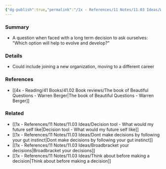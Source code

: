 ```yaml
---
{"dg-publish":true,"permalink":"/1x - References/11 Notes/11.03 Ideas/Which option will help me to develop/","title":"Which option will help me to develop","created":"2023-05-31T20:49:44.000+03:00","updated":"2024-02-14T20:18:20.353+03:00"}
---
```



### Summary
- A question when faced with a long term decision to ask ourselves: "Which option will help to evolve and develop?"

### Details
- Could include joining a new organization, moving to a different career

### References
- [[4x - Reading/41 Books/41.02 Book reviews/The book of Beautiful Questions - Warren Berger\|The book of Beautiful Questions - Warren Berger]]

### Related
- [[1x - References/11 Notes/11.03 Ideas/Decision tool - What would my future self like\|Decision tool - What would my future self like]]
- [[1x - References/11 Notes/11.03 Ideas/Dont make decisions by following your gut instinct\|Dont make decisions by following your gut instinct]]
- [[1x - References/11 Notes/11.03 Ideas/Broadbracket your decisions\|Broadbracket your decisions]]
- [[1x - References/11 Notes/11.03 Ideas/Think about before making a decision\|Think about before making a decision]]